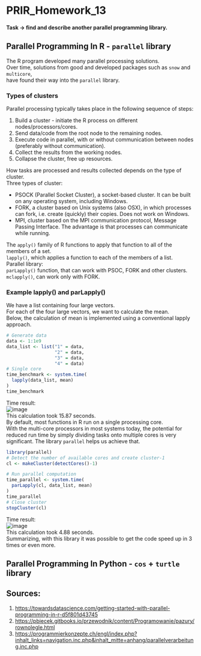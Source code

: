 # PRIR_Homework_13
#### Task -> find and describe another parallel programming library.
## Parallel Programming In R - ```parallel``` library
The R program developed many parallel processing solutions.\
Over time, solutions from good and developed packages such as ```snow``` and ```multicore```,\
have found their way into the ```parallel``` library.
### Types of clusters
Parallel processing typically takes place in the following sequence of steps:
1. Build a cluster - initiate the R process on different nodes/processors/cores.
2. Send data/code from the root node to the remaining nodes.
3. Execute code in parallel, with or without communication between nodes (preferably without communication).
4. Collect the results from the working nodes.
5. Collapse the cluster, free up resources.

How tasks are processed and results collected depends on the type of cluster. \
Three types of cluster:
 - PSOCK (Parallel Socket Cluster), a socket-based cluster. It can be built on any operating system, including Windows.
 - FORK, a cluster based on Unix systems (also OSX), in which processes can fork, i.e. create (quickly) their copies. Does not work on Windows.
 - MPI, cluster based on the MPI communication protocol, Message Passing Interface. The advantage is that processes can communicate while running.
 
The ```apply()``` family of R functions to apply that function to all of the members of a set.\
```lapply()```, which applies a function to each of the members of a list.\
Parallel library:\
```parLapply()``` function, that can work with PSOC, FORK and other clusters.\
```mclapply()```, can work only with FORK.
### Example lapply() and parLapply()
We have a list containing four large vectors.\
For each of the four large vectors, we want to calculate the mean.\
Below, the calculation of mean is implemented using a conventional lapply approach.
```r
# Generate data
data <- 1:1e9
data_list <- list("1" = data,
                  "2" = data,
                  "3" = data,
                  "4" = data)
# Single core
time_benchmark <- system.time(
  lapply(data_list, mean)
)
time_benchmark
```
Time result:\
![image](https://user-images.githubusercontent.com/72127610/151669676-1c340b49-7fec-4855-a8a6-1fac3d22d16c.png) \
This calculation took 15.87 seconds. \
By default, most functions in R run on a single processing core.\
With the multi-core processors in most systems today, the potential for reduced run time by simply dividing tasks onto multiple cores is very significant.
The library ```parallel``` helps us achieve that.
```r
library(parallel)
# Detect the number of available cores and create cluster-1
cl <- makeCluster(detectCores()-1)

# Run parallel computation
time_parallel <- system.time(
  parLapply(cl, data_list, mean)
)
time_parallel
# Close cluster
stopCluster(cl)
```
Time result:\
![image](https://user-images.githubusercontent.com/72127610/151670082-eb675932-0402-49c1-aee2-148b27325507.png) \
This calculation took 4.88 seconds.\
Summarizing, with this library it was possible to get the code speed up in 3 times or even more.
## Parallel Programming In Python - ```cos``` + ```turtle``` library 
## Sources:
1. https://towardsdatascience.com/getting-started-with-parallel-programming-in-r-d5f801d43745
2. https://pbiecek.gitbooks.io/przewodnik/content/Programowanie/pazury/rownolegle.html
3. https://programmierkonzepte.ch/engl/index.php?inhalt_links=navigation.inc.php&inhalt_mitte=anhang/parallelverarbeitung.inc.php
